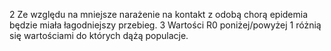 2 Ze względu na mniejsze narażenie na kontakt z odobą chorą epidemia będzie miała łagodniejszy przebieg.
3 Wartości R0 poniżej/powyżej 1 różnią się wartościami do których dążą populacje.
